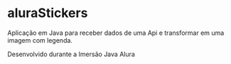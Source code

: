 <h1>aluraStickers</h1>

Aplicação em Java para receber dados de uma Api e transformar em uma imagem com legenda.

Desenvolvido durante a Imersão Java Alura
